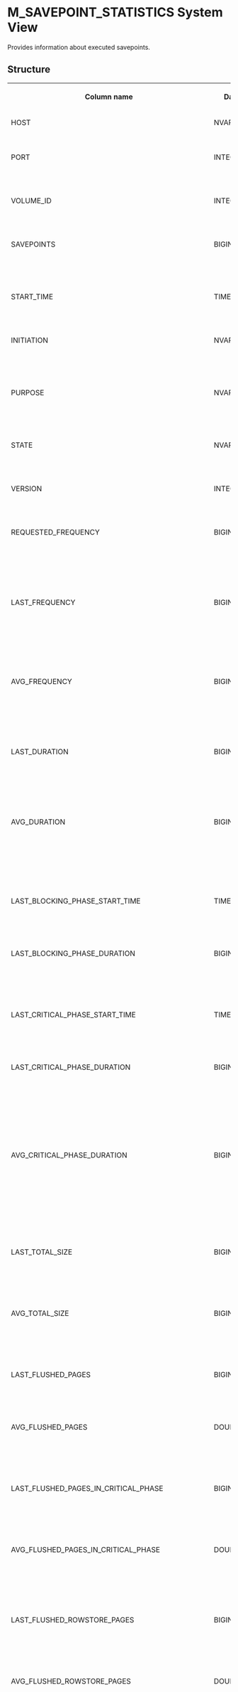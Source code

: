 <!-- loio20bc9a8475191014a5fbda538716ea05 -->

# M\_SAVEPOINT\_STATISTICS System View

Provides information about executed savepoints.



<a name="loio20bc9a8475191014a5fbda538716ea05___m__s_a_v_e_p_o_i_n_t__s_t_a_t_i_s_t_i_c_s_1struct_M_SAVEPOINT_STATISTICS"/>

## Structure


<table>
<tr>
<th valign="top">

Column name

</th>
<th valign="top">

Data type

</th>
<th valign="top">

Description

</th>
</tr>
<tr>
<td valign="top">

HOST

</td>
<td valign="top">

NVARCHAR\(64\)

</td>
<td valign="top">

Displays the host name.

</td>
</tr>
<tr>
<td valign="top">

PORT

</td>
<td valign="top">

INTEGER

</td>
<td valign="top">

Displays the internal port number.

</td>
</tr>
<tr>
<td valign="top">

VOLUME\_ID

</td>
<td valign="top">

INTEGER

</td>
<td valign="top">

Displays the persistence Volume ID.

</td>
</tr>
<tr>
<td valign="top">

SAVEPOINTS

</td>
<td valign="top">

BIGINT

</td>
<td valign="top">

Displays the number of executed savepoints.

</td>
</tr>
<tr>
<td valign="top">

START\_TIME

</td>
<td valign="top">

TIMESTAMP

</td>
<td valign="top">

Displays the start time of the last savepoint.

</td>
</tr>
<tr>
<td valign="top">

INITIATION

</td>
<td valign="top">

NVARCHAR\(24\)

</td>
<td valign="top">

Displays the reason why the last savepoint was executed.

</td>
</tr>
<tr>
<td valign="top">

PURPOSE

</td>
<td valign="top">

NVARCHAR\(24\)

</td>
<td valign="top">

Displays the reason why the last savepoint was executed.

</td>
</tr>
<tr>
<td valign="top">

STATE

</td>
<td valign="top">

NVARCHAR\(16\)

</td>
<td valign="top">

Displays the last savepoint state.

</td>
</tr>
<tr>
<td valign="top">

VERSION

</td>
<td valign="top">

INTEGER

</td>
<td valign="top">

Displays the last savepoint version.

</td>
</tr>
<tr>
<td valign="top">

REQUESTED\_FREQUENCY

</td>
<td valign="top">

BIGINT

</td>
<td valign="top">

Displays the currently active configured savepoint frequency in seconds.

</td>
</tr>
<tr>
<td valign="top">

LAST\_FREQUENCY

</td>
<td valign="top">

BIGINT

</td>
<td valign="top">

Displays the actual frequency in seconds between the last two savepoints.

</td>
</tr>
<tr>
<td valign="top">

AVG\_FREQUENCY

</td>
<td valign="top">

BIGINT

</td>
<td valign="top">

Displays the actual average frequency in seconds between last two savepoints.

</td>
</tr>
<tr>
<td valign="top">

LAST\_DURATION

</td>
<td valign="top">

BIGINT

</td>
<td valign="top">

Displays the total time spent in microseconds creating the last savepoint.

</td>
</tr>
<tr>
<td valign="top">

AVG\_DURATION

</td>
<td valign="top">

BIGINT

</td>
<td valign="top">

Displays the average time spent in microseconds creating the last two savepoints.

</td>
</tr>
<tr>
<td valign="top">

LAST\_BLOCKING\_PHASE\_START\_TIME

</td>
<td valign="top">

TIMESTAMP

</td>
<td valign="top">

Displays the start time of the last blocking phase.

</td>
</tr>
<tr>
<td valign="top">

LAST\_BLOCKING\_PHASE\_DURATION

</td>
<td valign="top">

BIGINT

</td>
<td valign="top">

Displays the duration in seconds of the last blocking phase.

</td>
</tr>
<tr>
<td valign="top">

LAST\_CRITICAL\_PHASE\_START\_TIME

</td>
<td valign="top">

TIMESTAMP

</td>
<td valign="top">

Displays the start time of the last critical phase.

</td>
</tr>
<tr>
<td valign="top">

LAST\_CRITICAL\_PHASE\_DURATION

</td>
<td valign="top">

BIGINT

</td>
<td valign="top">

Displays the time spent in microseconds in the last critical phase, during which updates are blocked.

</td>
</tr>
<tr>
<td valign="top">

AVG\_CRITICAL\_PHASE\_DURATION

</td>
<td valign="top">

BIGINT

</td>
<td valign="top">

Displays the average time spent in microseconds for the last two critical phases, during which updates are blocked.

</td>
</tr>
<tr>
<td valign="top">

LAST\_TOTAL\_SIZE

</td>
<td valign="top">

BIGINT

</td>
<td valign="top">

Displays the total number of bytes written for the last savepoint.

</td>
</tr>
<tr>
<td valign="top">

AVG\_TOTAL\_SIZE

</td>
<td valign="top">

BIGINT

</td>
<td valign="top">

Displays the average number of bytes written for a savepoint.

</td>
</tr>
<tr>
<td valign="top">

LAST\_FLUSHED\_PAGES

</td>
<td valign="top">

BIGINT

</td>
<td valign="top">

Displays the last number of asynchronously flushed pages.

</td>
</tr>
<tr>
<td valign="top">

AVG\_FLUSHED\_PAGES

</td>
<td valign="top">

DOUBLE

</td>
<td valign="top">

Displays the average number of asynchronously flushed pages.

</td>
</tr>
<tr>
<td valign="top">

LAST\_FLUSHED\_PAGES\_IN\_CRITICAL\_PHASE

</td>
<td valign="top">

BIGINT

</td>
<td valign="top">

Displays the last number of pages flushed in the critical phase.

</td>
</tr>
<tr>
<td valign="top">

AVG\_FLUSHED\_PAGES\_IN\_CRITICAL\_PHASE

</td>
<td valign="top">

DOUBLE

</td>
<td valign="top">

Displays the average number of pages flushed in the critical phase.

</td>
</tr>
<tr>
<td valign="top">

LAST\_FLUSHED\_ROWSTORE\_PAGES

</td>
<td valign="top">

BIGINT

</td>
<td valign="top">

Displays the last number of asynchronously flushed row store pages.

</td>
</tr>
<tr>
<td valign="top">

AVG\_FLUSHED\_ROWSTORE\_PAGES

</td>
<td valign="top">

DOUBLE

</td>
<td valign="top">

Displays the average number of asynchronously flushed row store pages.

</td>
</tr>
<tr>
<td valign="top">

LAST\_FLUSHED\_ROWSTORE\_PAGES\_IN\_CRITICAL\_PHASE

</td>
<td valign="top">

BIGINT

</td>
<td valign="top">

Displays the last number of row store pages flushed in the critical phase.

</td>
</tr>
<tr>
<td valign="top">

AVG\_FLUSHED\_ROWSTORE\_PAGES\_IN\_CRITICAL\_PHASE

</td>
<td valign="top">

DOUBLE

</td>
<td valign="top">

Displays the average number of row store pages flushed in the critical phase.

</td>
</tr>
<tr>
<td valign="top">

LAST\_FLUSHED\_SIZE

</td>
<td valign="top">

BIGINT

</td>
<td valign="top">

Displays the size in bytes of the last asynchronously flushed pages.

</td>
</tr>
<tr>
<td valign="top">

AVG\_FLUSHED\_SIZE

</td>
<td valign="top">

BIGINT

</td>
<td valign="top">

Displays the average size in bytes of asynchronously flushed pages.

</td>
</tr>
<tr>
<td valign="top">

LAST\_FLUSHED\_SIZE\_IN\_CRITICAL\_PHASE

</td>
<td valign="top">

BIGINT

</td>
<td valign="top">

Displays the size in bytes of the last pages flushed in the critical phase.

</td>
</tr>
<tr>
<td valign="top">

AVG\_FLUSHED\_SIZE\_IN\_CRITICAL\_PHASE

</td>
<td valign="top">

BIGINT

</td>
<td valign="top">

Displays the average size of pages flushed in the critical phase.

</td>
</tr>
<tr>
<td valign="top">

LAST\_FLUSHED\_ROWSTORE\_SIZE

</td>
<td valign="top">

BIGINT

</td>
<td valign="top">

Displays the size in bytes of the last asynchronously flushed row store pages.

</td>
</tr>
<tr>
<td valign="top">

AVG\_FLUSHED\_ROWSTORE\_SIZE

</td>
<td valign="top">

BIGINT

</td>
<td valign="top">

Displays the average size in bytes of the asynchronously flushed row store pages.

</td>
</tr>
<tr>
<td valign="top">

LAST\_FLUSHED\_ROWSTORE\_SIZE\_IN\_CRITICAL\_PHASE

</td>
<td valign="top">

BIGINT

</td>
<td valign="top">

Displays the size in bytes of the last row store pages flushed in the critical phase.

</td>
</tr>
<tr>
<td valign="top">

AVG\_FLUSHED\_ROWSTORE\_SIZE\_IN\_CRITICAL\_PHASE

</td>
<td valign="top">

BIGINT

</td>
<td valign="top">

Displays the average size in bytes of the row store pages flushed in the critical phase.

</td>
</tr>
<tr>
<td valign="top">

LAST\_RTT\_SIZE

</td>
<td valign="top">

BIGINT

</td>
<td valign="top">

Displays the total size in bytes of the rollback transaction table at last savepoint. This may be less than the sum of components if there are duplicate TIDs.

</td>
</tr>
</table>



<a name="loio20bc9a8475191014a5fbda538716ea05___m__s_a_v_e_p_o_i_n_t__s_t_a_t_i_s_t_i_c_s_1fulldesc_M_SAVEPOINT_STATISTICS"/>

## Additional Information

This view shows information about executed savepoints, and is associated with the ALTER SYSTEM SAVEPOINT statement.

The ***START\_TIME***, ***STATE***, ***VERSION***, and ***LAST\_\**** columns relate to the last executed or currently executing savepoint. Other columns contain aggregated values. Refer to the M\_SAVEPOINTS system view for further information about various counters.

This view has a resettable counterpart; you can see the values since the last reset in the M\_SAVEPOINT\_STATISTICS\_RESET system view. To reset the view, execute the following statement: `ALTER SYSTEM RESET MONITORING VIEW SYS.M_SAVEPOINT_STATISTICS_RESET;`.

**Related Information**  


[M\_SAVEPOINT\_STATISTICS\_RESET System View](m-savepoint-statistics-reset-system-view-20bcc12.md "Provides the savepoint statistics since the last reset.")

[M\_SAVEPOINTS System View](m-savepoints-system-view-20bdd30.md "Displays current and historical savepoint statistics.")

[ALTER SYSTEM SAVEPOINT Statement \(System Management\)](../../010-SQL-Reference/012-SQL-Statements/alter-system-savepoint-statement-system-management-20d2b6e.md "Executes a database checkpoint on the persistence manager.")

[ROLLBACK TO SAVEPOINT Statement \(Transaction Management\)](../../010-SQL-Reference/012-SQL-Statements/rollback-to-savepoint-statement-transaction-management-104ae26.md "Rolls back a transaction to the named savepoint without terminating the transaction.")

[RELEASE SAVEPOINT Statement \(Transaction Management\)](../../010-SQL-Reference/012-SQL-Statements/release-savepoint-statement-transaction-management-445eb4d.md "Releases a specified savepoint name.")

[SAVEPOINT](https://help.sap.com/viewer/d1cb63c8dd8e4c35a0f18aef632687f0/2024_1_QRC/en-US/e933397e9ec84f439f25962f4e193063.html "") :arrow_upper_right:

